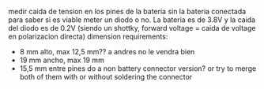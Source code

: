 
medir caida de tension en los pines de la bateria sin la bateria conectada para saber si es viable meter un diodo o no. La bateria es de 3.8V y la caida del diodo es de 0.2V (siendo un shottky, forward voltage = caida de voltage en polarizacion directa)
dimension requirements:
* 8 mm alto, max 12,5 mm?? a andres no le vendra bien
* 19 mm ancho, max 19 mm
* 15,5 mm entre pines
do a non battery connector version? or try to merge both of them with or without soldering the connector
